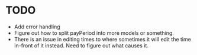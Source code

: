 # TODO #
* Add error handling
* Figure out how to split payPeriod into more models or something.
* There is an issue in editing times to where sometimes it will edit the time in-front of it instead. Need to figure out what causes it.